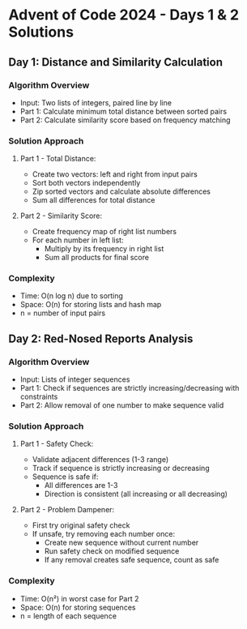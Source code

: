 # Advent of Code 2024 - Days 1 & 2 Solutions

## Day 1: Distance and Similarity Calculation

### Algorithm Overview
- Input: Two lists of integers, paired line by line
- Part 1: Calculate minimum total distance between sorted pairs
- Part 2: Calculate similarity score based on frequency matching

### Solution Approach
1. Part 1 - Total Distance:
   - Create two vectors: left and right from input pairs
   - Sort both vectors independently 
   - Zip sorted vectors and calculate absolute differences
   - Sum all differences for total distance

2. Part 2 - Similarity Score:
   - Create frequency map of right list numbers
   - For each number in left list:
     - Multiply by its frequency in right list
     - Sum all products for final score

### Complexity
- Time: O(n log n) due to sorting
- Space: O(n) for storing lists and hash map
- n = number of input pairs

## Day 2: Red-Nosed Reports Analysis

### Algorithm Overview
- Input: Lists of integer sequences
- Part 1: Check if sequences are strictly increasing/decreasing with constraints
- Part 2: Allow removal of one number to make sequence valid

### Solution Approach
1. Part 1 - Safety Check:
   - Validate adjacent differences (1-3 range)
   - Track if sequence is strictly increasing or decreasing
   - Sequence is safe if:
     - All differences are 1-3
     - Direction is consistent (all increasing or all decreasing)

2. Part 2 - Problem Dampener:
   - First try original safety check
   - If unsafe, try removing each number once:
     - Create new sequence without current number
     - Run safety check on modified sequence
     - If any removal creates safe sequence, count as safe

### Complexity
- Time: O(n²) in worst case for Part 2
- Space: O(n) for storing sequences
- n = length of each sequence
